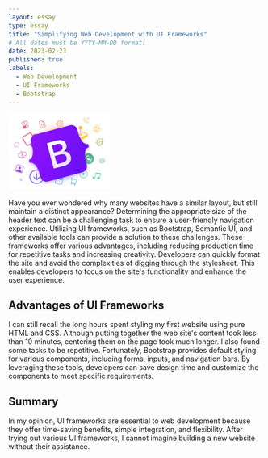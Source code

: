 ```yaml
---
layout: essay
type: essay
title: "Simplifying Web Development with UI Frameworks"
# All dates must be YYYY-MM-DD format!
date: 2023-02-23
published: true
labels:
  - Web Development
  - UI Frameworks
  - Bootstrap
---
```


<img width="200px" class="rounded float-start pe-4" src="../img/bootstrap.png">

Have you ever wondered why many websites have a similar layout, but still maintain a distinct appearance? Determining the appropriate size of the header text can be a challenging task to ensure a user-friendly navigation experience. Utilizing UI frameworks, such as Bootstrap, Semantic UI, and other available tools can provide a solution to these challenges. These frameworks offer various advantages, including reducing production time for repetitive tasks and increasing creativity. Developers can quickly format the site and avoid the complexities of digging through the stylesheet. This enables developers to focus on the site's functionality and enhance the user experience.

## Advantages of UI Frameworks
I can still recall the long hours spent styling my first website using pure HTML and CSS. Although putting together the web site's content took less than 10 minutes, centering them on the page took much longer. I also found some tasks to be repetitive. Fortunately, Bootstrap provides default styling for various components, including forms, inputs, and navigation bars. By leveraging these tools, developers can save design time and customize the components to meet specific requirements.

## Summary
In my opinion, UI frameworks are essential to web development because they offer time-saving benefits, simple integration, and flexibility. After trying out various UI frameworks, I cannot imagine building a new website without their assistance.
